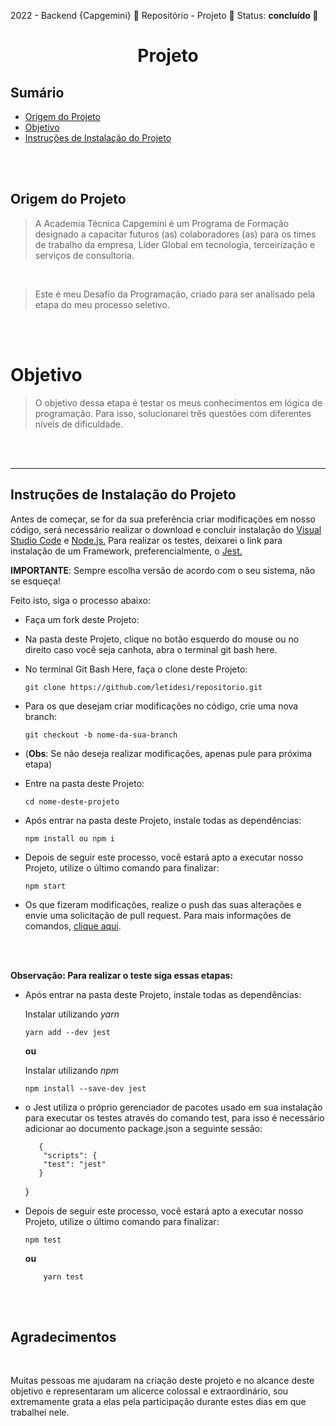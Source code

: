 2022 - Backend {Capgemini} 💜 Repositório - Projeto  💜 Status: **concluído 💜** 


# <h1 align="center" style="font-weight: bold">Projeto</h1>

## **Sumário**

- [Origem do Projeto](#origem-do-Projeto)
- [Objetivo](#objetivo)
- [Instruções de Instalação do Projeto](#instruções-de-instalação-do-Projeto)



<br>

<br>

## **Origem do Projeto**
> A Academia Técnica Capgemini é um Programa de Formação designado a capacitar futuros (as) colaboradores (as) para os times de trabalho da empresa, Líder Global em tecnologia, terceirização e serviços de consultoria.

<br>

>  Este é meu Desafio da Programação, criado para ser analisado pela etapa do meu processo seletivo.

<br>

<br>


# **Objetivo**

> O objetivo dessa etapa é testar os meus conhecimentos em lógica de programação. Para isso, solucionarei três questões com diferentes níveis de dificuldade.

<br>

<br>

<hr>

## **Instruções de Instalação do Projeto** 

 Antes de começar, se for da sua preferência criar modificações em nosso código, será necessário realizar o download e concluir instalação do  <a href="https://code.visualstudio.com/download">Visual Studio Code</a> e <a href="https://nodejs.org/en/download/">Node.js.</a>
Para realizar os testes, deixarei o link para instalação de um Framework, preferencialmente, o <a href="https://jestjs.io/">Jest.</a>


**IMPORTANTE**: Sempre escolha versão de acordo com o seu sistema, não se esqueça!

Feito isto, siga o processo abaixo:


 - Faça um fork deste Projeto:


 - Na pasta deste Projeto, clique no botão esquerdo do mouse ou no direito caso você seja canhota, abra o terminal git bash here.


- No terminal Git Bash Here, faça o clone deste Projeto:

      git clone https://github.com/letidesi/repositorio.git

- Para os que desejam criar modificações no código, crie uma nova branch:


      git checkout -b nome-da-sua-branch

- (**Obs**: Se não deseja realizar modificações, apenas pule para próxima etapa)

- Entre na pasta deste Projeto:

      cd nome-deste-projeto

- Após entrar na pasta deste Projeto, instale todas as dependências:

      npm install ou npm i

- Depois de seguir este processo, você estará apto a executar nosso Projeto, utilize o último comando para finalizar:

      npm start

- Os que fizeram modificações, realize o push das suas alterações e envie uma solicitação de pull request. Para mais informações de comandos, <a href="https://gist.github.com/letidesi/47454278dff1f7b666802f3cc4951292">clique aqui</a>.

<br>

<br>

**Observação: Para realizar o teste siga essas etapas:**

- Após entrar na pasta deste Projeto, instale todas as dependências:

    Instalar utilizando *yarn*

      yarn add --dev jest 

        
  **ou**

   Instalar utilizando *npm*

      npm install --save-dev jest


-  o Jest utiliza o próprio gerenciador de pacotes usado em sua instalação para executar os testes através do comando test, para isso é necessário adicionar ao documento package.json a seguinte sessão:

          {
           "scripts": {
           "test": "jest"
          }
    }


- Depois de seguir este processo, você estará apto a executar nosso Projeto, utilize o último comando para finalizar:

      npm test

  **ou**

          yarn test

<br>

<br>

##  **Agradecimentos**

<br>
<p>
 Muitas pessoas me ajudaram na criação deste projeto e no alcance deste objetivo e representaram um alicerce colossal e extraordinário, sou extremamente grata a elas pela participação durante estes dias em que trabalhei nele. </p>
